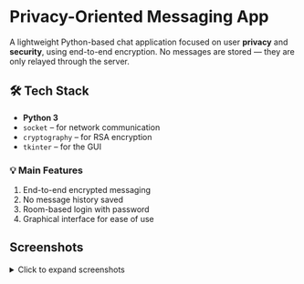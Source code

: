 # Privacy-Oriented Messaging App

A lightweight Python-based chat application focused on user **privacy** and **security**, using end-to-end encryption.
No messages are stored — they are only relayed through the server.

## 🛠️ Tech Stack
* **Python 3**
* `socket` – for network communication
* `cryptography` – for RSA encryption
* `tkinter` – for the GUI

### 💡 Main Features
1. End-to-end encrypted messaging
2. No message history saved
3. Room-based login with password
4. Graphical interface for ease of use

## Screenshots

<details>
  <summary>Click to expand screenshots</summary>
  
  ### Login Window
  <img src="images/login_gui.jpg" width="600"/>
  
  ### Chatting Process
  <img src="images/chat_gui.jpg" width="600"/>
  
  ### Main Chat Window
  <img src="images/chatting_process.jpg" width="600"/>
</details>
